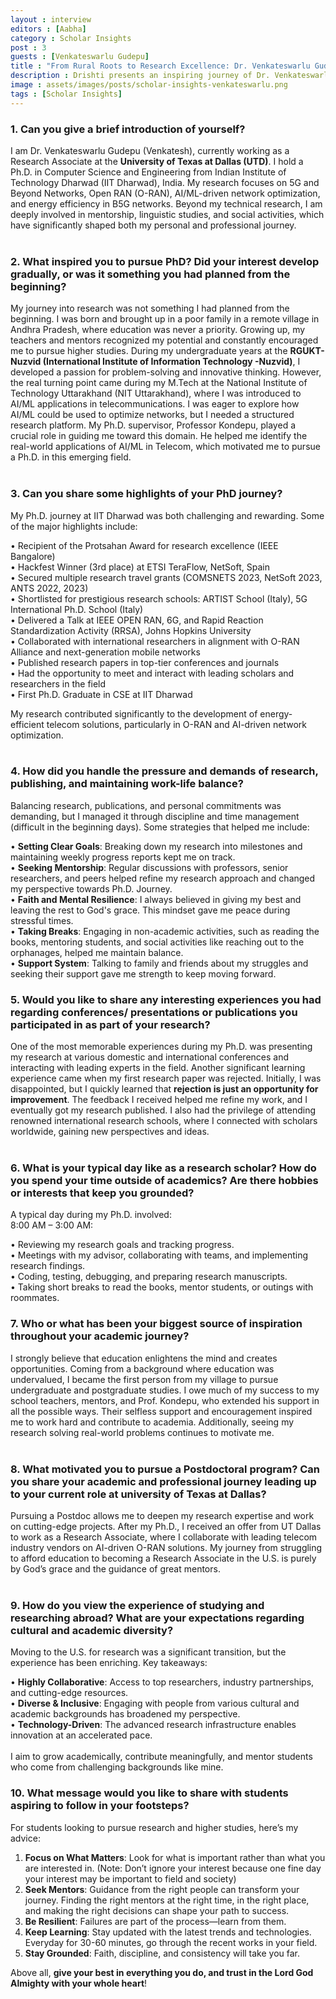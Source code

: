 ```yaml
---
layout : interview
editors : [Aabha]
category : Scholar Insights
post : 3
guests : [Venkateswarlu Gudepu]
title : "From Rural Roots to Research Excellence: Dr. Venkateswarlu Gudepu’s Academic Journey"
description : Drishti presents an inspiring journey of Dr. Venkateswarlu Gudepu, the first Ph.D. graduate in CSE from IIT Dharwad. From overcoming challenges to pioneering research in AI-driven telecom, his story is one of resilience, achievements, and valuable lessons. Dive into the interview to explore his experiences, setbacks, and message for aspiring researchers!
image : assets/images/posts/scholar-insights-venkateswarlu.png
tags : [Scholar Insights]
---
```


### 1.	Can you give a brief introduction of yourself?
I am Dr. Venkateswarlu Gudepu (Venkatesh), currently working as a Research Associate at the **University of Texas at Dallas (UTD)**. I hold a Ph.D. in Computer Science and Engineering from Indian Institute of Technology Dharwad (IIT Dharwad), India. My research focuses on 5G and Beyond Networks, Open RAN (O-RAN), AI/ML-driven network optimization, and energy efficiency in B5G networks.
Beyond my technical research, I am deeply involved in mentorship, linguistic studies, and social activities, which have significantly shaped both my personal and professional journey.
<br><br>

### 2.	What inspired you to pursue PhD? Did your interest develop gradually, or was it something you had planned from the beginning?
My journey into research was not something I had planned from the beginning. I was born and brought up in a poor family in a remote village in Andhra Pradesh, where education was never a priority. Growing up, my teachers and mentors recognized my potential and constantly encouraged me to pursue higher studies.
During my undergraduate years at the **RGUKT-Nuzvid (International Institute of Information Technology -Nuzvid)**, I developed a passion for problem-solving and innovative thinking. However, the real turning point came during my M.Tech at the National Institute of Technology Uttarakhand (NIT Uttarakhand), where I was introduced to AI/ML applications in telecommunications. I was eager to explore how AI/ML could be used to optimize networks, but I needed a structured research platform.
My Ph.D. supervisor, Professor Kondepu, played a crucial role in guiding me toward this domain. He helped me identify the real-world applications of AI/ML in Telecom, which motivated me to pursue a Ph.D. in this emerging field.
<br><br>

### 3.	 Can you share some highlights of your PhD journey? 
My Ph.D. journey at IIT Dharwad was both challenging and rewarding. Some of the major highlights include:<br>

• Recipient of the Protsahan Award for research excellence (IEEE Bangalore)<br>
• Hackfest Winner (3rd place) at ETSI TeraFlow, NetSoft, Spain<br>
• Secured multiple research travel grants (COMSNETS 2023, NetSoft 2023, ANTS 2022, 2023)<br>
• Shortlisted for prestigious research schools: ARTIST School (Italy), 5G International Ph.D. School (Italy)<br>
• Delivered a Talk at IEEE OPEN RAN, 6G, and Rapid Reaction Standardization Activity (RRSA), Johns Hopkins University<br>
• Collaborated with international researchers in alignment with O-RAN Alliance and next-generation mobile networks<br>
• Published research papers in top-tier conferences and journals<br> 
• Had the opportunity to meet and interact with leading scholars and researchers in the field<br>
• First Ph.D. Graduate in CSE at IIT Dharwad<br>

My research contributed significantly to the development of energy-efficient telecom solutions, particularly in O-RAN and AI-driven network optimization.
<br><br>

### 4.	How did you handle the pressure and demands of research, publishing, and maintaining work-life balance?
Balancing research, publications, and personal commitments was demanding, but I managed it through discipline and time management (difficult in the beginning days). Some strategies that helped me include:<br>

• **Setting Clear Goals**: Breaking down my research into milestones and maintaining weekly progress reports kept me on track.<br>
• **Seeking Mentorship**: Regular discussions with professors, senior researchers, and peers helped refine my research approach and changed my perspective towards Ph.D. Journey.<br>
• **Faith and Mental Resilience**: I always believed in giving my best and leaving the rest to God's grace. This mindset gave me peace during stressful times.<br>
• **Taking Breaks**: Engaging in non-academic activities, such as reading the books, mentoring students, and social activities like reaching out to the orphanages, helped me maintain balance.<br>
• **Support System**: Talking to family and friends about my struggles and seeking their support gave me strength to keep moving forward.<br>


### 5.	Would you like to share any interesting experiences you had regarding conferences/ presentations or publications you participated in as part of your research?
One of the most memorable experiences during my Ph.D. was presenting my research at various domestic and international conferences and interacting with leading experts in the field.
Another significant learning experience came when my first research paper was rejected. Initially, I was disappointed, but I quickly learned that **rejection is just an opportunity for improvement**. The feedback I received helped me refine my work, and I eventually got my research published.
I also had the privilege of attending renowned international research schools, where I connected with scholars worldwide, gaining new perspectives and ideas.
<br><br>

### 6.	What is your typical day like as a research scholar? How do you spend your time outside of academics? Are there hobbies or interests that keep you grounded?
A typical day during my Ph.D. involved:<br>
8:00 AM – 3:00 AM:

• Reviewing my research goals and tracking progress.<br>
• Meetings with my advisor, collaborating with teams, and implementing research findings.<br>
• Coding, testing, debugging, and preparing research manuscripts.<br>
• Taking short breaks to read the books, mentor students, or outings with roommates.<br>
  

### 7.	Who or what has been your biggest source of inspiration throughout your academic journey?
I strongly believe that education enlightens the mind and creates opportunities. Coming from a background where education was undervalued, I became the first person from my village to pursue undergraduate and postgraduate studies.
I owe much of my success to my school teachers, mentors, and Prof. Kondepu, who extended his support in all the possible ways. Their selfless support and encouragement inspired me to work hard and contribute to academia.
Additionally, seeing my research solving real-world problems continues to motivate me.
<br><br>

### 8.	What motivated you to pursue a Postdoctoral program? Can you share your academic and professional journey leading up to your current role at university of Texas at Dallas?
Pursuing a Postdoc allows me to deepen my research expertise and work on cutting-edge projects. After my Ph.D., I received an offer from UT Dallas to work as a Research Associate, where I collaborate with leading telecom industry vendors on AI-driven O-RAN solutions.
My journey from struggling to afford education to becoming a Research Associate in the U.S. is purely by God’s grace and the guidance of great mentors.
<br><br>

### 9.	How do you view the experience of studying and researching abroad? What are your expectations regarding cultural and academic diversity?
Moving to the U.S. for research was a significant transition, but the experience has been enriching. Key takeaways:

• **Highly Collaborative**: Access to top researchers, industry partnerships, and cutting-edge resources.<br>
• **Diverse & Inclusive**: Engaging with people from various cultural and academic backgrounds has broadened my perspective.<br>
• **Technology-Driven**: The advanced research infrastructure enables innovation at an accelerated pace.<br>
<br>
I aim to grow academically, contribute meaningfully, and mentor students who come from challenging backgrounds like mine.


### 10. What message would you like to share with students aspiring to follow in your footsteps?
For students looking to pursue research and higher studies, here’s my advice:<br>
1.	**Focus on What Matters**: Look for what is important rather than what you are interested in. (Note: Don’t ignore your interest because one fine day your interest may be important to field and society)
2.	**Seek Mentors**: Guidance from the right people can transform your journey. Finding the right mentors at the right time, in the right place, and making the right decisions can shape your path to success.
3.	**Be Resilient**: Failures are part of the process—learn from them.
4.	**Keep Learning**: Stay updated with the latest trends and technologies. Everyday for 30-60 minutes, go through the recent works in your field.
5.	**Stay Grounded**: Faith, discipline, and consistency will take you far.

Above all, **give your best in everything you do, and trust in the Lord God Almighty with your whole heart**!

